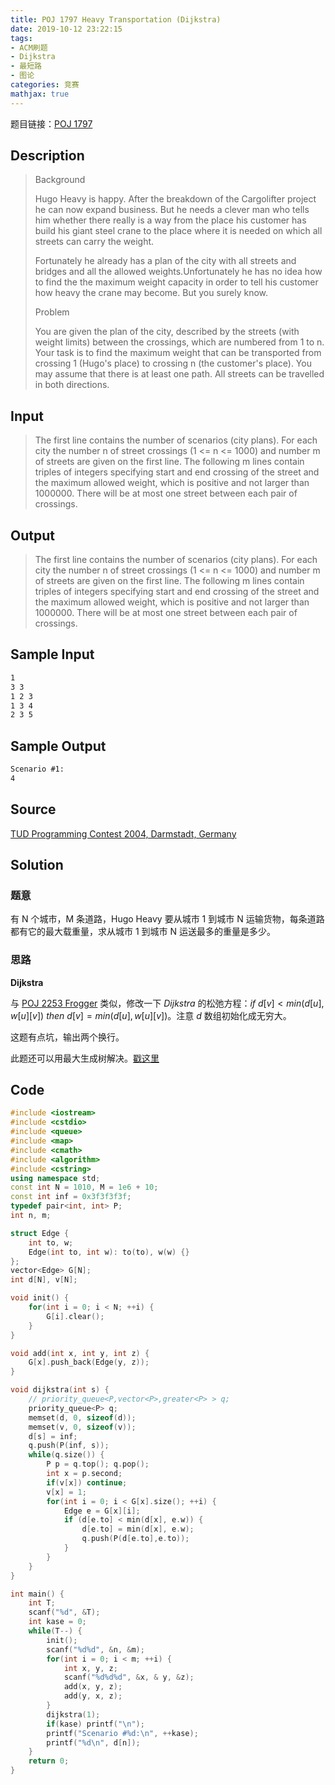 ```yaml
---
title: POJ 1797 Heavy Transportation (Dijkstra)
date: 2019-10-12 23:22:15
tags:
- ACM刷题
- Dijkstra
- 最短路
- 图论
categories: 竞赛
mathjax: true
---
```


题目链接：[POJ 1797](http://poj.org/problem?id=1797)

## Description
> Background
> 
> Hugo Heavy is happy. After the breakdown of the Cargolifter project he can now expand business. But he needs a clever man who tells him whether there really is a way from the place his customer has build his giant steel crane to the place where it is needed on which all streets can carry the weight.
> 
> Fortunately he already has a plan of the city with all streets and bridges and all the allowed weights.Unfortunately he has no idea how to find the the maximum weight capacity in order to tell his customer how heavy the crane may become. But you surely know.
> 
> Problem
> 
> You are given the plan of the city, described by the streets (with weight limits) between the crossings, which are numbered from 1 to n. Your task is to find the maximum weight that can be transported from crossing 1 (Hugo's place) to crossing n (the customer's place). You may assume that there is at least one path. All streets can be travelled in both directions.


## Input
> The first line contains the number of scenarios (city plans). For each city the number n of street crossings (1 <= n <= 1000) and number m of streets are given on the first line. The following m lines contain triples of integers specifying start and end crossing of the street and the maximum allowed weight, which is positive and not larger than 1000000. There will be at most one street between each pair of crossings.
 
## Output
> The first line contains the number of scenarios (city plans). For each city the number n of street crossings (1 <= n <= 1000) and number m of streets are given on the first line. The following m lines contain triples of integers specifying start and end crossing of the street and the maximum allowed weight, which is positive and not larger than 1000000. There will be at most one street between each pair of crossings.
 

## Sample Input

```markdown
1
3 3
1 2 3
1 3 4
2 3 5
```

## Sample Output

```markdown
Scenario #1:
4

```

## Source

[TUD Programming Contest 2004, Darmstadt, Germany](http://poj.org/searchproblem?field=source&key=TUD+Programming+Contest+2004)

## Solution

### 题意

有 N 个城市，M 条道路，Hugo Heavy 要从城市 1 到城市 N 运输货物，每条道路都有它的最大载重量，求从城市 1 到城市 N 运送最多的重量是多少。

### 思路

**Dijkstra**

与 [POJ 2253 Frogger](https://wutao18.github.io/2019/10/11/POJ-2253-Frogger/) 类似，修改一下 $Dijkstra$ 的松弛方程：$if\ d[v] < min(d[u], w[u][v])\ then\ d[v] = min(d[u], w[u][v])$。注意 $d$ 数组初始化成无穷大。

这题有点坑，输出两个换行。

此题还可以用最大生成树解决。[戳这里](https://wutao18.github.io/2019/10/12/POJ-1797-Heavy-Transportation-%E6%9C%80%E5%A4%A7%E7%94%9F%E6%88%90%E6%A0%91/)

## Code

```cpp
#include <iostream>
#include <cstdio>
#include <queue>
#include <map>
#include <cmath>
#include <algorithm>
#include <cstring>
using namespace std;
const int N = 1010, M = 1e6 + 10;
const int inf = 0x3f3f3f3f;
typedef pair<int, int> P;
int n, m;

struct Edge {
    int to, w;
    Edge(int to, int w): to(to), w(w) {}
};
vector<Edge> G[N];
int d[N], v[N];

void init() {
    for(int i = 0; i < N; ++i) {
        G[i].clear();
    }
}

void add(int x, int y, int z) {
    G[x].push_back(Edge(y, z));
}

void dijkstra(int s) {
    // priority_queue<P,vector<P>,greater<P> > q;
    priority_queue<P> q;
    memset(d, 0, sizeof(d));
    memset(v, 0, sizeof(v));
    d[s] = inf;
    q.push(P(inf, s));
    while(q.size()) {
        P p = q.top(); q.pop();
        int x = p.second;
        if(v[x]) continue;
        v[x] = 1;
        for(int i = 0; i < G[x].size(); ++i) {
            Edge e = G[x][i];
            if (d[e.to] < min(d[x], e.w)) {
                d[e.to] = min(d[x], e.w);
                q.push(P(d[e.to],e.to));
            }
        }
    }
}

int main() {
    int T;
    scanf("%d", &T);
    int kase = 0;
    while(T--) {
        init();
        scanf("%d%d", &n, &m);
        for(int i = 0; i < m; ++i) {
            int x, y, z;
            scanf("%d%d%d", &x, & y, &z);
            add(x, y, z);
            add(y, x, z);
        }
        dijkstra(1);
        if(kase) printf("\n");
        printf("Scenario #%d:\n", ++kase);
        printf("%d\n", d[n]);
    }
    return 0;
}
```
